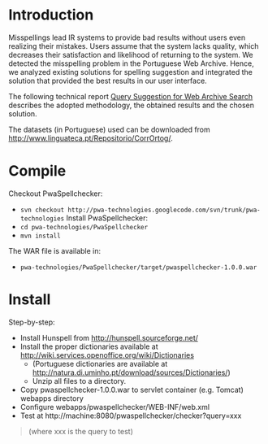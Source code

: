 # Introduction #

Misspellings lead IR systems to provide bad results without users even realizing their mistakes. Users assume that the system lacks quality, which decreases their satisfaction and likelihood of returning to the system. We detected the misspelling problem in the Portuguese Web Archive. Hence, we analyzed existing solutions for spelling suggestion and integrated the solution that provided the best results in our user interface.

The following technical report [Query Suggestion for Web Archive Search](http://sobre.arquivo.pt/about-the-archive/query-suggestion-for-web-archive-search) describes the adopted methodology, the obtained results and the chosen solution.

The datasets (in Portuguese) used can be downloaded from http://www.linguateca.pt/Repositorio/CorrOrtog/.


# Compile #

Checkout PwaSpellchecker:
  * `svn checkout http://pwa-technologies.googlecode.com/svn/trunk/pwa-technologies`
Install PwaSpellchecker:
  * `cd pwa-technologies/PwaSpellchecker`
  * `mvn install`

The WAR file is available in:
  * `pwa-technologies/PwaSpellchecker/target/pwaspellchecker-1.0.0.war`


# Install #

Step-by-step:
  * Install Hunspell from http://hunspell.sourceforge.net/
  * Install the proper dictionaries available at http://wiki.services.openoffice.org/wiki/Dictionaries
    * (Portuguese dictionaries are available at http://natura.di.uminho.pt/download/sources/Dictionaries/)
    * Unzip all files to a directory.
  * Copy pwaspellchecker-1.0.0.war to servlet container (e.g. Tomcat) webapps directory
  * Configure webapps/pwaspellchecker/WEB-INF/web.xml
  * Test at http://machine:8080/pwaspellchecker/checker?query=xxx
> (where xxx is the query to test)